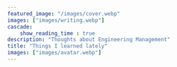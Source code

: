 ```yaml
---
featured_image: "/images/cover.webp"
images: ["images/writing.webp"]
cascade:
    show_reading_time : true
description: "Thoughts about Engineering Management"
title: "Things I learned lately"
images: ["images/avatar.webp"]
---
```


